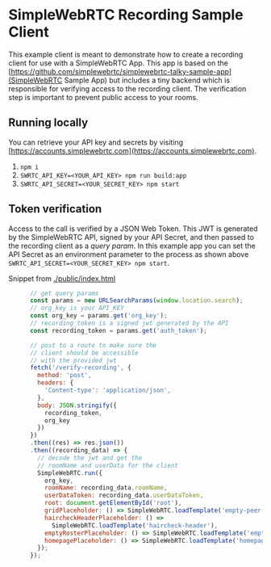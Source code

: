 # SimpleWebRTC Recording Sample Client

This example client is meant to demonstrate how to create a recording client for
use with a SimpleWebRTC App. This app is based on the [https://github.com/simplewebrtc/simplewebrtc-talky-sample-app](SimpleWebRTC Sample App)
but includes a tiny backend which is responsible for verifying access to the recording client.
The verification step is important to prevent public access to your rooms.


## Running locally

You can retrieve your API key and secrets by visiting [https://accounts.simplewebrtc.com](https://accounts.simplewebrtc.com).
1. `npm i`
2. `SWRTC_API_KEY=<YOUR_API_KEY> npm run build:app`
3. `SWRTC_API_SECRET=<YOUR_SECRET_KEY> npm start`

## Token verification

Access to the call is verified by a JSON Web Token.
This JWT is generated by the
SimpleWebRTC API, signed by your API Secret,
and then passed to the recording client
as a *query param*. In this example app you can
set the API Secret as an environment parameter
to the process as shown above `SWRTC_API_SECRET=<YOUR_SECRET_KEY> npm start`.

Snippet from [./public/index.html](index.html)

```js
      // get query params
      const params = new URLSearchParams(window.location.search);
      // org_key is your API_KEY
      const org_key = params.get('org_key');
      // recording_token is a signed jwt generated by the API
      const recording_token = params.get('auth_token');

      // post to a route to make sure the
      // client should be accessible
      // with the provided jwt
      fetch('/verify-recording', {
        method: 'post',
        headers: {
          'Content-type': 'application/json',
        },
        body: JSON.stringify({
          recording_token,
          org_key
        })
      })
      .then((res) => res.json())
      .then((recording_data) => {
        // decode the jwt and get the
        // roomName and userData for the client
        SimpleWebRTC.run({
          org_key,
          roomName: recording_data.roomName,
          userDataToken: recording_data.userDataToken,
          root: document.getElementById('root'),
          gridPlaceholder: () => SimpleWebRTC.loadTemplate('empty-peer-grid'),
          haircheckHeaderPlaceholder: () =>
            SimpleWebRTC.loadTemplate('haircheck-header'),
          emptyRosterPlaceholder: () => SimpleWebRTC.loadTemplate('empty-roster'),
          homepagePlaceholder: () => SimpleWebRTC.loadTemplate('homepage')
        });
      });
```

